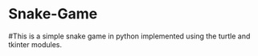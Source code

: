 # Snake-Game
#This is a simple snake game in python implemented using the turtle and tkinter modules.
